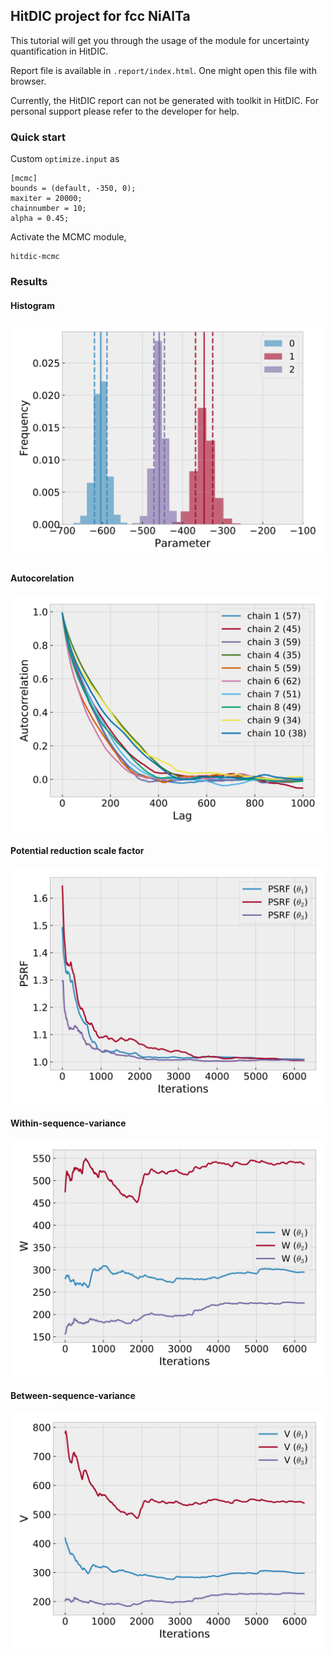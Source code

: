 ## HitDIC project for fcc NiAlTa

This tutorial will get you through the usage of the module for uncertainty quantification in HitDIC.

Report file is available in `.report/index.html`. One might open this file with browser.

Currently, the HitDIC report can not be generated with toolkit in HitDIC. For personal support please refer to the developer for help.

### Quick start
Custom `optimize.input` as 
```
[mcmc]
bounds = (default, -350, 0);
maxiter = 20000;
chainnumber = 10;
alpha = 0.45;
```
Activate the MCMC module,
```
hitdic-mcmc
```

### Results
#### Histogram

![histogram](.report/svg/mcmc-txY2ks.txt-hist.svg)

#### Autocorelation

![Autocorelation](.report/svg/mcmc-txY2ks.txt-autocorelation.svg)

#### Potential reduction scale factor

![PRSF](.report/svg/mcmc-txY2ks.txt-PSRF.svg)

#### Within-sequence-variance

![W](.report/svg/mcmc-txY2ks.txt-W.svg)

#### Between-sequence-variance

![V](.report/svg/mcmc-txY2ks.txt-V.svg)